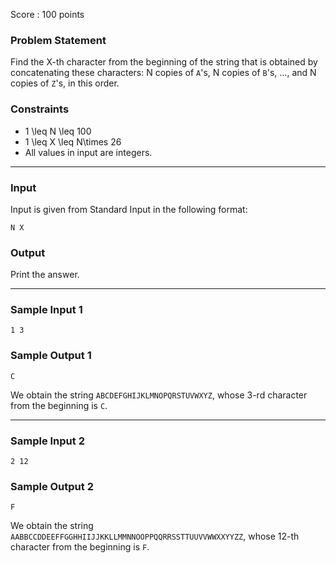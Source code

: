 Score : 100 points

### Problem Statement

Find the X-th character from the beginning of the string that is obtained by concatenating these characters: N copies of `A`'s, N copies of `B`'s, …, and N copies of `Z`'s, in this order.

### Constraints

* 1 \leq N \leq 100
* 1 \leq X \leq N\times 26
* All values in input are integers.

---

### Input

Input is given from Standard Input in the following format:

```
N X
```

### Output

Print the answer.

---

### Sample Input 1

```
1 3
```

### Sample Output 1

```
C
```

We obtain the string `ABCDEFGHIJKLMNOPQRSTUVWXYZ`, whose 3-rd character from the beginning is `C`.

---

### Sample Input 2

```
2 12
```

### Sample Output 2

```
F
```

We obtain the string `AABBCCDDEEFFGGHHIIJJKKLLMMNNOOPPQQRRSSTTUUVVWWXXYYZZ`, whose 12-th character from the beginning is `F`.